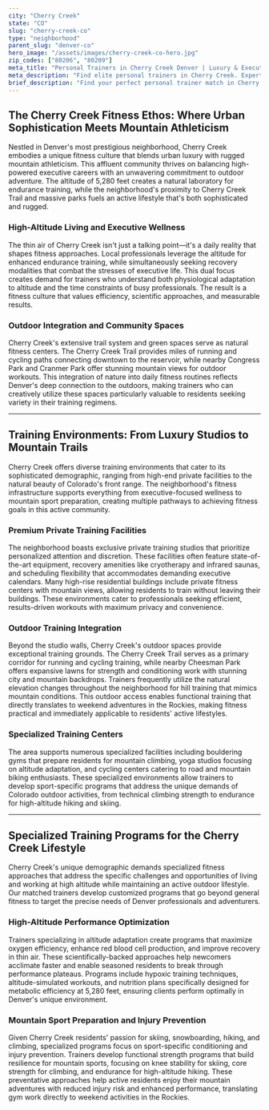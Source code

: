 ```yaml
---
city: "Cherry Creek"
state: "CO"
slug: "cherry-creek-co"
type: "neighborhood"
parent_slug: "denver-co"
hero_image: "/assets/images/cherry-creek-co-hero.jpg"
zip_codes: ["80206", "80209"]
meta_title: "Personal Trainers in Cherry Creek Denver | Luxury & Executive Fitness"
meta_description: "Find elite personal trainers in Cherry Creek. Experts in high-end shopping district wellness, Cherry Creek Trail running, and luxury residential gyms."
brief_description: "Find your perfect personal trainer match in Cherry Creek, Denver. Our elite service connects you with certified fitness professionals specializing in high-altitude conditioning, outdoor endurance training, and executive wellness programs tailored to Denver's active lifestyle. Whether you're training for mountain sports, seeking injury prevention for skiing, or optimizing performance at 5,280 feet, we match you with trainers who understand the unique demands of training in the Mile High City. Get ready to achieve your fitness goals with personalized one-on-one sessions at local gyms, private studios, or Cherry Creek's beautiful outdoor spaces. Start your transformation today!"
---
```

## The Cherry Creek Fitness Ethos: Where Urban Sophistication Meets Mountain Athleticism

Nestled in Denver's most prestigious neighborhood, Cherry Creek embodies a unique fitness culture that blends urban luxury with rugged mountain athleticism. This affluent community thrives on balancing high-powered executive careers with an unwavering commitment to outdoor adventure. The altitude of 5,280 feet creates a natural laboratory for endurance training, while the neighborhood's proximity to Cherry Creek Trail and massive parks fuels an active lifestyle that's both sophisticated and rugged.

### High-Altitude Living and Executive Wellness

The thin air of Cherry Creek isn't just a talking point—it's a daily reality that shapes fitness approaches. Local professionals leverage the altitude for enhanced endurance training, while simultaneously seeking recovery modalities that combat the stresses of executive life. This dual focus creates demand for trainers who understand both physiological adaptation to altitude and the time constraints of busy professionals. The result is a fitness culture that values efficiency, scientific approaches, and measurable results.

### Outdoor Integration and Community Spaces

Cherry Creek's extensive trail system and green spaces serve as natural fitness centers. The Cherry Creek Trail provides miles of running and cycling paths connecting downtown to the reservoir, while nearby Congress Park and Cranmer Park offer stunning mountain views for outdoor workouts. This integration of nature into daily fitness routines reflects Denver's deep connection to the outdoors, making trainers who can creatively utilize these spaces particularly valuable to residents seeking variety in their training regimens.

---

## Training Environments: From Luxury Studios to Mountain Trails

Cherry Creek offers diverse training environments that cater to its sophisticated demographic, ranging from high-end private facilities to the natural beauty of Colorado's front range. The neighborhood's fitness infrastructure supports everything from executive-focused wellness to mountain sport preparation, creating multiple pathways to achieving fitness goals in this active community.

### Premium Private Training Facilities

The neighborhood boasts exclusive private training studios that prioritize personalized attention and discretion. These facilities often feature state-of-the-art equipment, recovery amenities like cryotherapy and infrared saunas, and scheduling flexibility that accommodates demanding executive calendars. Many high-rise residential buildings include private fitness centers with mountain views, allowing residents to train without leaving their buildings. These environments cater to professionals seeking efficient, results-driven workouts with maximum privacy and convenience.

### Outdoor Training Integration

Beyond the studio walls, Cherry Creek's outdoor spaces provide exceptional training grounds. The Cherry Creek Trail serves as a primary corridor for running and cycling training, while nearby Cheesman Park offers expansive lawns for strength and conditioning work with stunning city and mountain backdrops. Trainers frequently utilize the natural elevation changes throughout the neighborhood for hill training that mimics mountain conditions. This outdoor access enables functional training that directly translates to weekend adventures in the Rockies, making fitness practical and immediately applicable to residents' active lifestyles.

### Specialized Training Centers

The area supports numerous specialized facilities including bouldering gyms that prepare residents for mountain climbing, yoga studios focusing on altitude adaptation, and cycling centers catering to road and mountain biking enthusiasts. These specialized environments allow trainers to develop sport-specific programs that address the unique demands of Colorado outdoor activities, from technical climbing strength to endurance for high-altitude hiking and skiing.

---

## Specialized Training Programs for the Cherry Creek Lifestyle

Cherry Creek's unique demographic demands specialized fitness approaches that address the specific challenges and opportunities of living and working at high altitude while maintaining an active outdoor lifestyle. Our matched trainers develop customized programs that go beyond general fitness to target the precise needs of Denver professionals and adventurers.

### High-Altitude Performance Optimization

Trainers specializing in altitude adaptation create programs that maximize oxygen efficiency, enhance red blood cell production, and improve recovery in thin air. These scientifically-backed approaches help newcomers acclimate faster and enable seasoned residents to break through performance plateaus. Programs include hypoxic training techniques, altitude-simulated workouts, and nutrition plans specifically designed for metabolic efficiency at 5,280 feet, ensuring clients perform optimally in Denver's unique environment.

### Mountain Sport Preparation and Injury Prevention

Given Cherry Creek residents' passion for skiing, snowboarding, hiking, and climbing, specialized programs focus on sport-specific conditioning and injury prevention. Trainers develop functional strength programs that build resilience for mountain sports, focusing on knee stability for skiing, core strength for climbing, and endurance for high-altitude hiking. These preventative approaches help active residents enjoy their mountain adventures with reduced injury risk and enhanced performance, translating gym work directly to weekend activities in the Rockies.